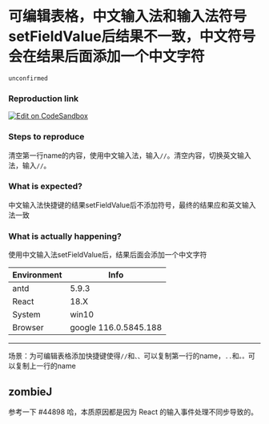 # 可编辑表格，中文输入法和输入法符号setFieldValue后结果不一致，中文符号会在结果后面添加一个中文字符

`unconfirmed`

### Reproduction link

[![Edit on CodeSandbox](https://codesandbox.io/static/img/play-codesandbox.svg)](https://codesandbox.io/s/antd-reproduction-template-forked-fxvr4l)

### Steps to reproduce

清空第一行name的内容，使用中文输入法，输入`//`。清空内容，切换英文输入法，输入`//`。

### What is expected?

中文输入法快捷键的结果setFieldValue后不添加符号，最终的结果应和英文输入法一致

### What is actually happening?

使用中文输入法setFieldValue后，结果后面会添加一个中文字符

| Environment | Info                  |
| ----------- | --------------------- |
| antd        | 5.9.3                 |
| React       | 18.X                  |
| System      | win10                 |
| Browser     | google 116.0.5845.188 |

---

场景：为可编辑表格添加快捷键使得`//`和`、、`可以复制第一行的name，`..`和`。。`可以复制上一行的name

<!-- generated by ant-design-issue-helper. DO NOT REMOVE -->

## zombieJ

参考一下 #44898 哈，本质原因都是因为 React 的输入事件处理不同步导致的。
